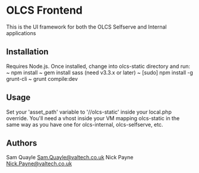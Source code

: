 OLCS Frontend
=============

This is the UI framework for both the OLCS Selfserve and Internal applications

Installation
------------
Requires Node.js. Once installed, change into olcs-static directory and run:
~ npm install
~ gem install sass (need v3.3.x or later)
~ [sudo] npm install -g grunt-cli
~ grunt compile:dev

Usage
-----
Set your 'asset_path' variable to '//olcs-static' inside your local.php override. You'll
need a vhost inside your VM mapping olcs-static in the same way as you have one for
olcs-internal, olcs-selfserve, etc.

Authors
------------
Sam Quayle Sam.Quayle@valtech.co.uk
Nick Payne Nick.Payne@valtech.co.uk
